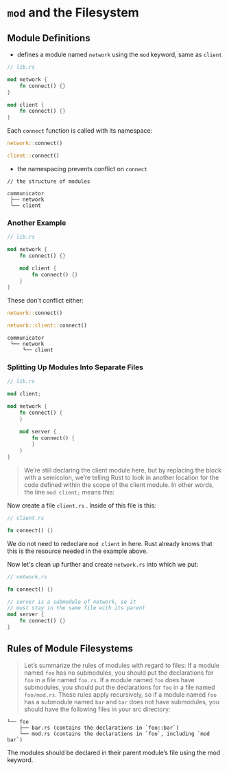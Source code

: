 # `mod` and the Filesystem

## Module Definitions

- defines a module named `network` using the `mod` keyword, same as `client`

```rust
// lib.rs

mod network {
    fn connect() {}
}

mod client {
    fn connect() {}
}
```

Each `connect` function is called with its namespace:

```rust
network::connect()

client::connect()
```

- the namespacing prevents conflict on `connect`

```
// the structure of modules

communicator
 ├── network
 └── client
```

### Another Example


```rust
// lib.rs

mod network {
    fn connect() {}

    mod client {
        fn connect() {}
    }
}

```

These don't conflict either:

```rust
network::connect()

network::client::connect()
```

```
communicator
 └── network
     └── client
```

### Splitting Up Modules Into Separate Files

```rust
// lib.rs

mod client;

mod network {
    fn connect() {
    }

    mod server {
        fn connect() {
        }
    }
}
```

> We’re still declaring the client module here, but by replacing the block with a semicolon, we’re telling Rust to look in another location for the code defined within the scope of the client module. In other words, the line `mod client;` means this:

Now create a file `client.rs` . Inside of this file is this:

```rust
// client.rs

fn connect() {}
```

We do not need to redeclare `mod client` in here. Rust already knows that this is the resource needed in the example above.

Now let's clean up further and create `network.rs` into which we put:

```rust
// network.rs

fn connect() {}

// server is a submodule of network, so it
// must stay in the same file with its parent
mod server {
    fn connect() {}
}
```

## Rules of Module Filesystems

> Let’s summarize the rules of modules with regard to files:
If a module named `foo` has no submodules, you should put the declarations for `foo` in a file named `foo.rs`.
If a module named `foo` does have submodules, you should put the declarations for `foo` in a file named `foo/mod.rs`.
These rules apply recursively, so if a module named `foo` has a submodule named `bar` and `bar` does not have submodules, you should have the following files in your src directory:

```
└── foo
    ├── bar.rs (contains the declarations in `foo::bar`)
    └── mod.rs (contains the declarations in `foo`, including `mod bar`)
```

The modules should be declared in their parent module’s file using the mod keyword.